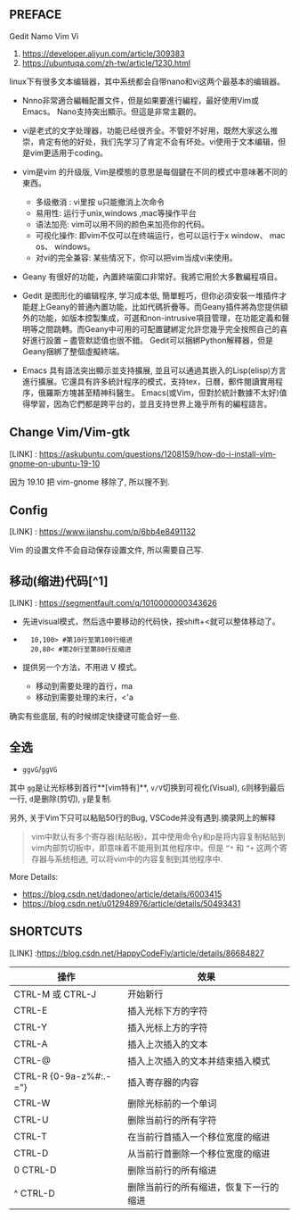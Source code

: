 ## PREFACE

Gedit Namo Vim Vi
1. https://developer.aliyun.com/article/309383
2. https://ubuntuqa.com/zh-tw/article/1230.html

linux下有很多文本编辑器，其中系统都会自带nano和vi这两个最基本的编辑器。

+ Nnno非常適合編輯配置文件，但是如果要進行編程，最好使用Vim或Emacs。 Nano支持突出顯示。但這是非常主觀的。

+ vi是老式的文字处理器，功能已经很齐全。不管好不好用，既然大家这么推崇，肯定有他的好处，我们先学习了肯定不会有坏处。vi使用于文本编辑，但是vim更适用于coding。

+ vim是vim 的升级版, Vim是模態的意思是每個鍵在不同的模式中意味著不同的東西。
  + 多级撤消 : vi里按 u只能撤消上次命令
  + 易用性: 运行于unix,windows ,mac等操作平台
  + 语法加亮: vim可以用不同的颜色来加亮你的代码。
  + 可视化操作: 即vim不仅可以在终端运行，也可以运行于x window、 mac os、 windows。
  + 对vi的完全兼容: 某些情况下，你可以把vim当成vi来使用。

+ Geany 有很好的功能，內置終端窗口非常好。我將它用於大多數編程項目。

+ Gedit 是图形化的编辑程序, 学习成本低, 簡單輕巧，但你必須安裝一堆插件才能趕上Geany的普通內置功能，比如代碼折疊等。而Geany插件將為您提供額外的功能，如版本控製集成，可選和non-intrusive項目管理，在功能定義和聲明等之間跳轉。而Geany中可用的可配置鍵綁定允許您幾乎完全按照自己的喜好進行設置 – 盡管默認值也很不錯。 Gedit可以捆綁Python解釋器，但是Geany捆綁了整個虛擬終端。

+ Emacs 具有語法突出顯示並支持擴展, 並且可以通過其嵌入的Lisp(elisp)方言進行擴展。它還具有許多統計程序的模式，支持tex，日曆，郵件閱讀實用程序，俄羅斯方塊甚至精神科醫生。 Emacs(或Vim，但對於統計數據不太好)值得學習，因為它們都是跨平台的，並且支持世界上幾乎所有的編程語言。


## Change Vim/Vim-gtk

[LINK] : https://askubuntu.com/questions/1208159/how-do-i-install-vim-gnome-on-ubuntu-19-10

因为 19.10 把 vim-gnome 移除了, 所以搜不到.

## Config

[LINK] : https://www.jianshu.com/p/6bb4e8491132

Vim 的设置文件不会自动保存设置文件, 所以需要自己写.


## 移动(缩进)代码[^1]
[LINK] : https://segmentfault.com/q/1010000000343626

+ 先进visual模式，然后选中要移动的代码快，按shift+<就可以整体移动了。

+ ```shell
    10,100> #第10行至第100行缩进
    20,80< #第20行至第80行反缩进
    ```

+ 提供另一个方法，不用进 V 模式。

    + 移动到需要处理的首行，ma
    + 移动到需要处理的末行，<'a

确实有些底层, 有的时候绑定快捷键可能会好一些.

## 全选

+ `ggvG`/`ggVG`

其中 `gg`是让光标移到首行**[vim特有]**, `v/V`切换到可视化(Visual), `G`则移到最后一行, `d`是删除(剪切), `y`是复制. 

另外, 关于Vim下只可以粘贴50行的Bug, VSCode并没有遇到.摘录网上的解释

> vim中默认有多个寄存器(粘贴板)，其中使用命令y和p是将内容复制粘贴到vim内部剪切板中，即意味着不能用到其他程序中。但是 `“*` 和 `“+` 这两个寄存器与系统相通, 可以将vim中的内容复制到其他程序中.

More Details:
+ https://blog.csdn.net/dadoneo/article/details/6003415
+ https://blog.csdn.net/u012948976/article/details/50493431




## SHORTCUTS
[LINK] :https://blog.csdn.net/HappyCodeFly/article/details/86684827

|操作|效果|
|---|---|
|CTRL-M 或 CTRL-J|开始新行|
|CTRL-E|插入光标下方的字符|
|CTRL-Y	|插入光标上方的字符|
|CTRL-A		|插入上次插入的文本|
|CTRL-@		 | 插入上次插入的文本并结束插入模式|
|CTRL-R {0-9a-z%#:.-="}	|插入寄存器的内容|
|CTRL-W	|	  删除光标前的一个单词|
|CTRL-U		|  删除当前行的所有字符|
|CTRL-T		 | 在当前行首插入一个移位宽度的缩进|
|CTRL-D		  |从当前行首删除一个移位宽度的缩进|
|0 CTRL-D	 | 删除当前行的所有缩进|
|^ CTRL-D	  |删除当前行的所有缩进，恢复下一行的缩进|
